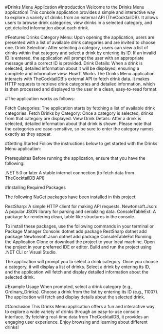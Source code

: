 ﻿#Drinks Menu Application
#Introduction
Welcome to the Drinks Menu application! This console application provides a simple and interactive way to explore a variety of drinks from an external API (TheCocktailDB). It allows users to browse drink categories, view drinks in a selected category, and get detailed information about each drink.

#Features
Drinks Category Menu: Upon opening the application, users are presented with a list of available drink categories and are invited to choose one.
Drink Selection: After selecting a category, users can view a list of drinks within that category and select a drink by entering its ID. If an invalid ID is entered, the application will prompt the user with an appropriate message until a correct ID is provided.
Drink Details: When a drink is selected, detailed information about it will be displayed, ensuring a complete and informative view.
How It Works
The Drinks Menu application interacts with TheCocktailDB's external API to fetch drink data. It makes HTTP requests to retrieve drink categories and detailed information, which is then processed and displayed to the user in a clean, easy-to-read format.

#The application works as follows:

Fetch Categories: The application starts by fetching a list of available drink categories.
Fetch Drinks by Category: Once a category is selected, drinks from that category are displayed.
View Drink Details: After a drink is selected, detailed information about that drink is shown.
Please note that the categories are case-sensitive, so be sure to enter the category names exactly as they appear.

#Getting Started
Follow the instructions below to get started with the Drinks Menu application:

Prerequisites
Before running the application, ensure that you have the following:

.NET 5.0 or later
A stable internet connection (to fetch data from TheCocktailDB API)

#Installing Required Packages

The following NuGet packages have been installed in this project:

RestSharp: A simple HTTP client for making API requests.
Newtonsoft.Json: A popular JSON library for parsing and serializing data.
ConsoleTableExt: A package for rendering clean, table-like structures in the console.

To install these packages, use the following commands in your terminal or Package Manager Console:
dotnet add package RestSharp
dotnet add package Newtonsoft.Json
dotnet add package ConsoleTableExt
Running the Application
Clone or download the project to your local machine.
Open the project in your preferred IDE or editor.
Build and run the project using .NET CLI or Visual Studio.

The application will prompt you to select a drink category. Once you choose a category, it will display a list of drinks.
Select a drink by entering its ID, and the application will fetch and display detailed information about the selected drink.

#Example Usage
When prompted, select a drink category (e.g., Ordinary_Drinks).
Choose a drink from the list by entering its ID (e.g., 11007).
The application will fetch and display details about the selected drink.

#Conclusion
This Drinks Menu application offers a fun and interactive way to explore a wide variety of drinks through an easy-to-use console interface. By fetching real-time data from TheCocktailDB, it provides an engaging user experience. Enjoy browsing and learning about different drinks!